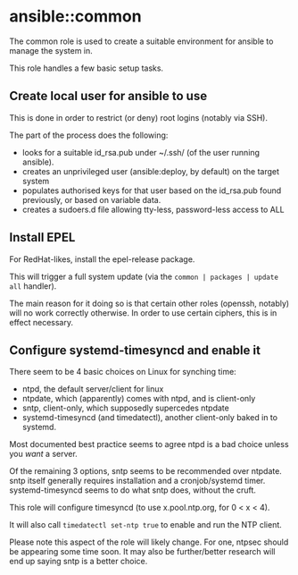 ansible::common
================

The common role is used to create a suitable environment for ansible to manage the system in.

This role handles a few basic setup tasks.

Create local user for ansible to use
-------------------------------------

This is done in order to restrict (or deny) root logins (notably via SSH).

The part of the process does the following:

* looks for a suitable id_rsa.pub under ~/.ssh/ (of the user running ansible).
* creates an unprivileged user (ansible:deploy, by default) on the target system
* populates authorised keys for that user based on the id_rsa.pub found previously, or based on variable data.
* creates a sudoers.d file allowing tty-less, password-less access to ALL

Install EPEL
-------------

For RedHat-likes, install the epel-release package.

This will trigger a full system update (via the `common | packages | update all` handler).

The main reason for it doing so is that certain other roles (openssh, notably) will no work correctly otherwise.
In order to use certain ciphers, this is in effect necessary.

Configure systemd-timesyncd and enable it
------------------------------------------

There seem to be 4 basic choices on Linux for synching time:

* ntpd, the default server/client for linux
* ntpdate, which (apparently) comes with ntpd, and is client-only
* sntp, client-only, which supposedly supercedes ntpdate
* systemd-timesyncd (and timedatectl), another client-only baked in to systemd.

Most documented best practice seems to agree ntpd is a bad choice unless you _want_ a server.

Of the remaining 3 options, sntp seems to be recommended over ntpdate.
sntp itself generally requires installation and a cronjob/systemd timer.
systemd-timesyncd seems to do what sntp does, without the cruft.

This role will configure timesyncd (to use x.pool.ntp.org, for 0 < x < 4).

It will also call `timedatectl set-ntp true` to enable and run the NTP client.

Please note this aspect of the role will likely change.
For one, ntpsec should be appearing some time soon.
It may also be further/better research will end up saying sntp is a better choice.

